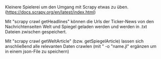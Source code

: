 Kleinere Spielerei um den Umgang mit Scrapy etwas zu üben. (https://docs.scrapy.org/en/latest/index.html)

Mit "scrapy crawl getHeadlines" können die Urls der Ticker-News von den Nachrichtenseiten Welt und Spiegel geladen werden und werden in .txt Dateien zwischen gespeichert.

Mit "scrapy crawl getWeltArticle" (bzw. getSpiegelArticle) lassen sich anschließend alle relevanten Daten crawlen (mit " -o "name.jl" ergänzen um in einem json-File zu speichern)
